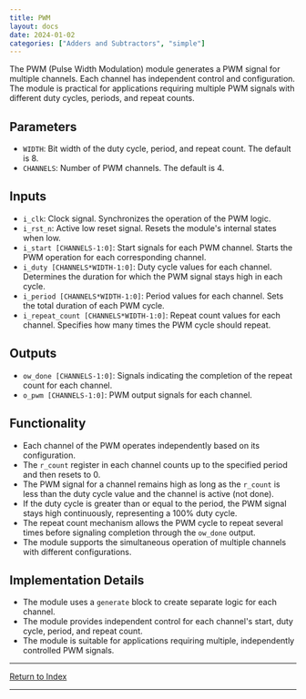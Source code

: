 ```yaml
---
title: PWM
layout: docs
date: 2024-01-02
categories: ["Adders and Subtractors", "simple"]
---
```


The PWM (Pulse Width Modulation) module generates a PWM signal for multiple channels. Each channel has independent control and configuration. The module is practical for applications requiring multiple PWM signals with different duty cycles, periods, and repeat counts.

## Parameters

- `WIDTH`: Bit width of the duty cycle, period, and repeat count. The default is 8.
- `CHANNELS`: Number of PWM channels. The default is 4.

## Inputs

- `i_clk`: Clock signal. Synchronizes the operation of the PWM logic.
- `i_rst_n`: Active low reset signal. Resets the module's internal states when low.
- `i_start [CHANNELS-1:0]`: Start signals for each PWM channel. Starts the PWM operation for each corresponding channel.
- `i_duty [CHANNELS*WIDTH-1:0]`: Duty cycle values for each channel. Determines the duration for which the PWM signal stays high in each cycle.
- `i_period [CHANNELS*WIDTH-1:0]`: Period values for each channel. Sets the total duration of each PWM cycle.
- `i_repeat_count [CHANNELS*WIDTH-1:0]`: Repeat count values for each channel. Specifies how many times the PWM cycle should repeat.

## Outputs

- `ow_done [CHANNELS-1:0]`: Signals indicating the completion of the repeat count for each channel.
- `o_pwm [CHANNELS-1:0]`: PWM output signals for each channel.

## Functionality

- Each channel of the PWM operates independently based on its configuration.
- The `r_count` register in each channel counts up to the specified period and then resets to 0.
- The PWM signal for a channel remains high as long as the `r_count` is less than the duty cycle value and the channel is active (not done).
- If the duty cycle is greater than or equal to the period, the PWM signal stays high continuously, representing a 100% duty cycle.
- The repeat count mechanism allows the PWM cycle to repeat several times before signaling completion through the `ow_done` output.
- The module supports the simultaneous operation of multiple channels with different configurations.

## Implementation Details

- The module uses a `generate` block to create separate logic for each channel.
- The module provides independent control for each channel's start, duty cycle, period, and repeat count.
- The module is suitable for applications requiring multiple, independently controlled PWM signals.

---

[Return to Index](/docs/mark_down/rtl/)

---
